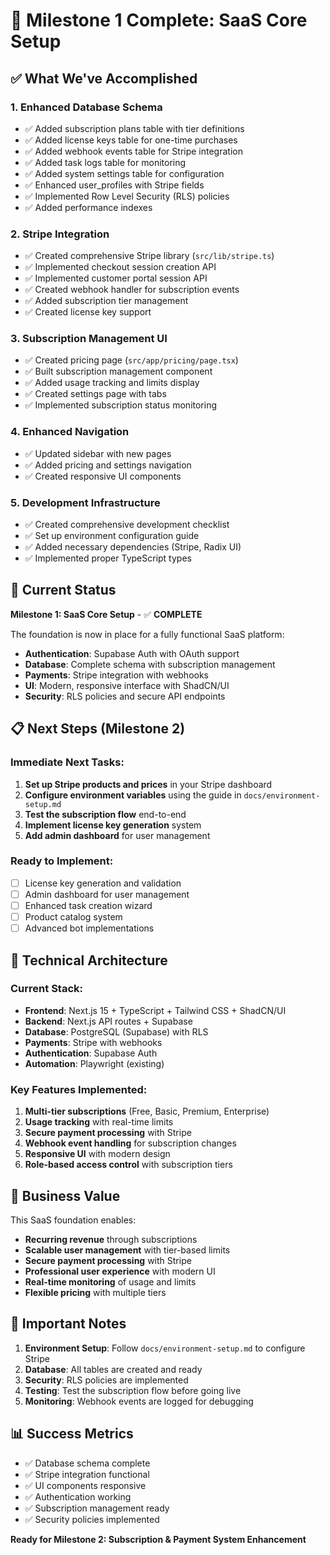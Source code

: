 # 🎉 Milestone 1 Complete: SaaS Core Setup

## ✅ What We've Accomplished

### 1. Enhanced Database Schema

- ✅ Added subscription plans table with tier definitions
- ✅ Added license keys table for one-time purchases
- ✅ Added webhook events table for Stripe integration
- ✅ Added task logs table for monitoring
- ✅ Added system settings table for configuration
- ✅ Enhanced user_profiles with Stripe fields
- ✅ Implemented Row Level Security (RLS) policies
- ✅ Added performance indexes

### 2. Stripe Integration

- ✅ Created comprehensive Stripe library (`src/lib/stripe.ts`)
- ✅ Implemented checkout session creation API
- ✅ Implemented customer portal session API
- ✅ Created webhook handler for subscription events
- ✅ Added subscription tier management
- ✅ Created license key support

### 3. Subscription Management UI

- ✅ Created pricing page (`src/app/pricing/page.tsx`)
- ✅ Built subscription management component
- ✅ Added usage tracking and limits display
- ✅ Created settings page with tabs
- ✅ Implemented subscription status monitoring

### 4. Enhanced Navigation

- ✅ Updated sidebar with new pages
- ✅ Added pricing and settings navigation
- ✅ Created responsive UI components

### 5. Development Infrastructure

- ✅ Created comprehensive development checklist
- ✅ Set up environment configuration guide
- ✅ Added necessary dependencies (Stripe, Radix UI)
- ✅ Implemented proper TypeScript types

## 🚀 Current Status

**Milestone 1: SaaS Core Setup** - ✅ **COMPLETE**

The foundation is now in place for a fully functional SaaS platform:

- **Authentication**: Supabase Auth with OAuth support
- **Database**: Complete schema with subscription management
- **Payments**: Stripe integration with webhooks
- **UI**: Modern, responsive interface with ShadCN/UI
- **Security**: RLS policies and secure API endpoints

## 📋 Next Steps (Milestone 2)

### Immediate Next Tasks:

1. **Set up Stripe products and prices** in your Stripe dashboard
2. **Configure environment variables** using the guide in `docs/environment-setup.md`
3. **Test the subscription flow** end-to-end
4. **Implement license key generation** system
5. **Add admin dashboard** for user management

### Ready to Implement:

- [ ] License key generation and validation
- [ ] Admin dashboard for user management
- [ ] Enhanced task creation wizard
- [ ] Product catalog system
- [ ] Advanced bot implementations

## 🔧 Technical Architecture

### Current Stack:

- **Frontend**: Next.js 15 + TypeScript + Tailwind CSS + ShadCN/UI
- **Backend**: Next.js API routes + Supabase
- **Database**: PostgreSQL (Supabase) with RLS
- **Payments**: Stripe with webhooks
- **Authentication**: Supabase Auth
- **Automation**: Playwright (existing)

### Key Features Implemented:

1. **Multi-tier subscriptions** (Free, Basic, Premium, Enterprise)
2. **Usage tracking** with real-time limits
3. **Secure payment processing** with Stripe
4. **Webhook event handling** for subscription changes
5. **Responsive UI** with modern design
6. **Role-based access control** with subscription tiers

## 🎯 Business Value

This SaaS foundation enables:

- **Recurring revenue** through subscriptions
- **Scalable user management** with tier-based limits
- **Secure payment processing** with Stripe
- **Professional user experience** with modern UI
- **Real-time monitoring** of usage and limits
- **Flexible pricing** with multiple tiers

## 🚨 Important Notes

1. **Environment Setup**: Follow `docs/environment-setup.md` to configure Stripe
2. **Database**: All tables are created and ready
3. **Security**: RLS policies are implemented
4. **Testing**: Test the subscription flow before going live
5. **Monitoring**: Webhook events are logged for debugging

## 📊 Success Metrics

- ✅ Database schema complete
- ✅ Stripe integration functional
- ✅ UI components responsive
- ✅ Authentication working
- ✅ Subscription management ready
- ✅ Security policies implemented

**Ready for Milestone 2: Subscription & Payment System Enhancement**
